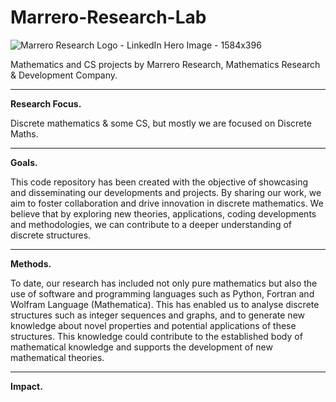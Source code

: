 # Marrero-Research-Lab
![Marrero Research Logo - LinkedIn Hero Image - 1584x396](https://github.com/user-attachments/assets/4a874cb7-cfdb-4507-b3e4-a9a9597655b6)




Mathematics and CS projects by Marrero Research, Mathematics Research &amp; Development Company.

---

**Research Focus.**

Discrete mathematics & some CS, but mostly we are focused on Discrete Maths.

---

**Goals.**

This code repository has been created with the objective of showcasing and disseminating our developments and projects. By sharing our work, we aim to foster collaboration and drive innovation in discrete mathematics. We believe that by exploring new theories, applications, coding developments and methodologies, we can contribute to a deeper understanding of discrete structures. 

---

**Methods.**

To date, our research has included not only pure mathematics but also the use of software and programming languages such as Python, Fortran and Wolfram Language (Mathematica). This has enabled us to analyse discrete structures such as integer sequences and graphs, and to generate new knowledge about novel properties and potential applications of these structures. This knowledge could contribute to the established body of mathematical knowledge and supports the development of new mathematical theories. 

---

**Impact.**


